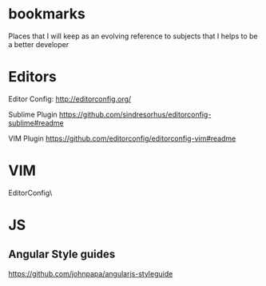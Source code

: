 bookmarks
=========

Places that I will keep as an evolving reference to subjects that I helps to be a better developer 

Editors
=======
Editor Config:
http://editorconfig.org/

Sublime Plugin
https://github.com/sindresorhus/editorconfig-sublime#readme

VIM Plugin
https://github.com/editorconfig/editorconfig-vim#readme


VIM
===

EditorConfig\



JS
==
Angular Style guides
--------------------
https://github.com/johnpapa/angularjs-styleguide

